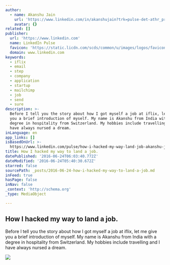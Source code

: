 ```yaml
---
author:
  - name: Akanshu Jain
    url: 'https://www.linkedin.com/in/akanshujain?trk=pulse-det-athr_prof-art_hdr'
    avatar: {}
related: []
publisher:
  url: 'https://www.linkedin.com'
  name: LinkedIn Pulse
  favicon: 'https://static.licdn.com/scds/common/u/images/logos/favicons/v1/favicon.ico'
  domain: www.linkedin.com
keywords:
  - iflix
  - email
  - step
  - company
  - application
  - startup
  - mailchimp
  - job
  - send
  - sure
description: >-
  Before I tell you the story about how I got myself a job at iflix, let me give
  you a brief introduction of myself. My name is Akanshu from India with a
  degree in hospitality from Switzerland. My hobbies include travelling and I
  have always nursed a dream.
inLanguage: en
app_links: []
isBasedOnUrl: >-
  https://www.linkedin.com/pulse/how-i-hacked-my-way-land-job-akanshu-jain?trk=prof-post
title: How I hacked my way to land a job.
datePublished: '2016-06-24T06:03:40.772Z'
dateModified: '2016-06-24T05:40:30.672Z'
starred: false
sourcePath: _posts/2016-06-24-how-i-hacked-my-way-to-land-a-job.md
inFeed: true
hasPage: false
inNav: false
_context: 'http://schema.org'
_type: MediaObject

---
```

<article style=""><h1>How I hacked my way to land a job.</h1><p>Before I tell you the story about how I got myself a job at iflix, let me give you a brief introduction of myself. My name is Akanshu from India with a degree in hospitality from Switzerland. My hobbies include travelling and I have always nursed a dream.</p><img src="https://media.licdn.com/mpr/mpr/AAEAAQAAAAAAAAmDAAAAJDI0Nzc2YTJmLWRhNWUtNDMxNi1hOWMyLTYwNTY0M2ZiODhhOQ.png" /></article>